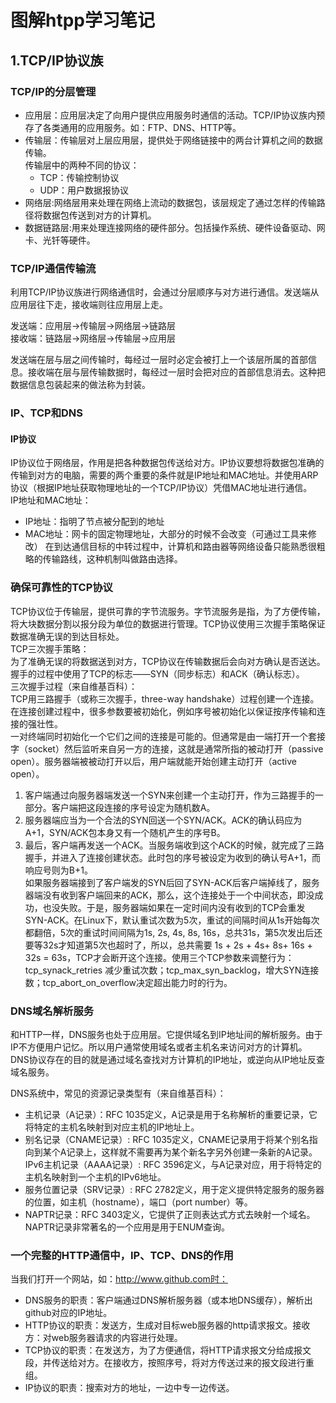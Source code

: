 # 图解htpp学习笔记

## 1.TCP/IP协议族
### TCP/IP的分层管理
- 应用层：应用层决定了向用户提供应用服务时通信的活动。TCP/IP协议族内预存了各类通用的应用服务。如：FTP、DNS、HTTP等。
- 传输层：传输层对上层应用层，提供处于网络链接中的两台计算机之间的数据传输。  
  传输层中的两种不同的协议：
  - TCP：传输控制协议
  - UDP：用户数据报协议
- 网络层:网络层用来处理在网络上流动的数据包，该层规定了通过怎样的传输路径将数据包传送到对方的计算机。
- 数据链路层:用来处理连接网络的硬件部分。包括操作系统、硬件设备驱动、网卡、光钎等硬件。

### TCP/IP通信传输流
利用TCP/IP协议族进行网络通信时，会通过分层顺序与对方进行通信。发送端从应用层往下走，接收端则往应用层上走。  

发送端：应用层→传输层→网络层→链路层  
接收端：链路层→网络层→传输层→应用层  

发送端在层与层之间传输时，每经过一层时必定会被打上一个该层所属的首部信息。接收端在层与层传输数据时，每经过一层时会把对应的首部信息消去。这种把数据信息包装起来的做法称为封装。

### IP、TCP和DNS
#### IP协议
IP协议位于网络层，作用是把各种数据包传送给对方。IP协议要想将数据包准确的传输到对方的电脑，需要的两个重要的条件就是IP地址和MAC地址。并使用ARP协议（根据IP地址获取物理地址的一个TCP/IP协议）凭借MAC地址进行通信。  
IP地址和MAC地址：
- IP地址：指明了节点被分配到的地址
- MAC地址：网卡的固定物理地址，大部分的时候不会改变（可通过工具来修改）
在到达通信目标的中转过程中，计算机和路由器等网络设备只能熟悉很粗略的传输路线，这种机制叫做路由选择。

### 确保可靠性的TCP协议
TCP协议位于传输层，提供可靠的字节流服务。字节流服务是指，为了方便传输，将大块数据分割以报分段为单位的数据进行管理。TCP协议使用三次握手策略保证数据准确无误的到达目标处。  
TCP三次握手策略：  
为了准确无误的将数据送到对方，TCP协议在传输数据后会向对方确认是否送达。握手的过程中使用了TCP的标志——SYN（同步标志）和ACK（确认标志）。  
三次握手过程（来自维基百科）：  
TCP用三路握手（或称三次握手，three-way handshake）过程创建一个连接。在连接创建过程中，很多参数要被初始化，例如序号被初始化以保证按序传输和连接的强壮性。  
一对终端同时初始化一个它们之间的连接是可能的。但通常是由一端打开一个套接字（socket）然后监听来自另一方的连接，这就是通常所指的被动打开（passive open）。服务器端被被动打开以后，用户端就能开始创建主动打开（active open）。  
1. 客户端通过向服务器端发送一个SYN来创建一个主动打开，作为三路握手的一部分。客户端把这段连接的序号设定为随机数A。
2. 服务器端应当为一个合法的SYN回送一个SYN/ACK。ACK的确认码应为A+1，SYN/ACK包本身又有一个随机产生的序号B。
3. 最后，客户端再发送一个ACK。当服务端收到这个ACK的时候，就完成了三路握手，并进入了连接创建状态。此时包的序号被设定为收到的确认号A+1，而响应号则为B+1。  
如果服务器端接到了客户端发的SYN后回了SYN-ACK后客户端掉线了，服务器端没有收到客户端回来的ACK，那么，这个连接处于一个中间状态，即没成功，也没失败。于是，服务器端如果在一定时间内没有收到的TCP会重发SYN-ACK。在Linux下，默认重试次数为5次，重试的间隔时间从1s开始每次都翻倍，5次的重试时间间隔为1s, 2s, 4s, 8s, 16s，总共31s，第5次发出后还要等32s才知道第5次也超时了，所以，总共需要 1s + 2s + 4s+ 8s+ 16s + 32s = 63s，TCP才会断开这个连接。使用三个TCP参数来调整行为：tcp_synack_retries 减少重试次数；tcp_max_syn_backlog，增大SYN连接数；tcp_abort_on_overflow决定超出能力时的行为。

### DNS域名解析服务
和HTTP一样，DNS服务也处于应用层。它提供域名到IP地址间的解析服务。由于IP不方便用户记忆。所以用户通常使用域名或者主机名来访问对方的计算机。DNS协议存在的目的就是通过域名查找对方计算机的IP地址，或逆向从IP地址反查域名服务。

DNS系统中，常见的资源记录类型有（来自维基百科）：
- 主机记录（A记录）：RFC 1035定义，A记录是用于名称解析的重要记录，它将特定的主机名映射到对应主机的IP地址上。
- 别名记录（CNAME记录）: RFC 1035定义，CNAME记录用于将某个别名指向到某个A记录上，这样就不需要再为某个新名字另外创建一条新的A记录。
IPv6主机记录（AAAA记录）: RFC 3596定义，与A记录对应，用于将特定的主机名映射到一个主机的IPv6地址。
- 服务位置记录（SRV记录）: RFC 2782定义，用于定义提供特定服务的服务器的位置，如主机（hostname），端口（port number）等。
- NAPTR记录：RFC 3403定义，它提供了正则表达式方式去映射一个域名。NAPTR记录非常著名的一个应用是用于ENUM查询。

### 一个完整的HTTP通信中，IP、TCP、DNS的作用
当我们打开一个网站，如：http://www.github.com时：
- DNS服务的职责：客户端通过DNS解析服务器（或本地DNS缓存），解析出github对应的IP地址。
- HTTP协议的职责：发送方，生成对目标web服务器的http请求报文。接收方：对web服务器请求的内容进行处理。
- TCP协议的职责：在发送方，为了方便通信，将HTTP请求报文分给成报文段，并传送给对方。在接收方，按照序号，将对方传送过来的报文段进行重组。
- IP协议的职责：搜索对方的地址，一边中专一边传送。